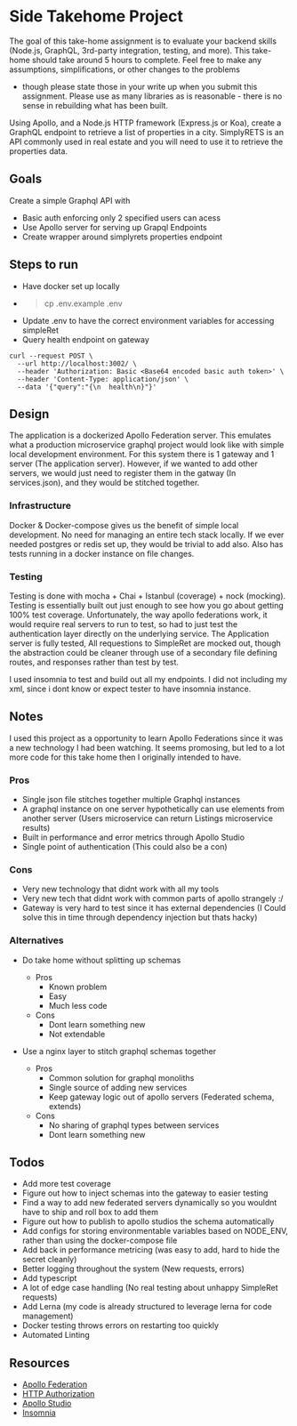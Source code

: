 # Side Takehome Project
The goal of this take-home assignment is to evaluate your backend skills (Node.js, GraphQL,
3rd-party integration, testing, and more). This take-home should take around 5 hours to
complete. Feel free to make any assumptions, simplifications, or other changes to the problems
- though please state those in your write up when you submit this assignment. Please use as
many libraries as is reasonable - there is no sense in rebuilding what has been built.

Using Apollo, and a Node.js HTTP framework (Express.js or Koa), create a GraphQL endpoint
to retrieve a list of properties in a city. SimplyRETS is an API commonly used in real estate and
you will need to use it to retrieve the properties data.

## Goals
Create a simple Graphql API with
- Basic auth enforcing only 2 specified users can acess
- Use Apollo server for serving up Grapql Endpoints
- Create wrapper around simplyrets properties endpoint

## Steps to run
- Have docker set up locally
- > cp .env.example .env
- Update .env to have the correct environment variables for accessing simpleRet
- Query health endpoint on gateway

```
curl --request POST \
  --url http://localhost:3002/ \
  --header 'Authorization: Basic <Base64 encoded basic auth token>' \
  --header 'Content-Type: application/json' \
  --data '{"query":"{\n  health\n}"}'
```

## Design
The application is a dockerized Apollo Federation server. This emulates what a production microservice graphql 
project would look like with simple local development environment. For this system there is 1 gateway and 1 server (The application server).
However, if we wanted to add other servers, we would just need to register them in the gatway (In services.json), and they would be stitched together.

### Infrastructure
Docker & Docker-compose gives us the benefit of simple local development. No need for managing an entire tech stack locally. If we ever needed postgres or redis set up, they would be trivial to add also. Also has tests running in a docker instance on file changes. 

### Testing
Testing is done with mocha + Chai + Istanbul (coverage) + nock (mocking). Testing is essentially built out just enough to see how you go about getting 100% test coverage. Unfortunately, the way apollo federations work, it would require real servers to run to test, so had to just test the authentication layer directly on the underlying service. The Application server is fully tested, All requestions to SimpleRet are mocked out, though the abstraction could be cleaner through use of a secondary file defining routes, and responses rather than test by test. 

I used insomnia to test and build out all my endpoints. I did not including my xml, since i dont know or expect tester to have insomnia instance. 

## Notes
I used this project as a opportunity to learn Apollo Federations since it was a new technology I had been watching.
It seems promosing, but led to a lot more code for this take home then I originally intended to have. 

### Pros
- Single json file stitches together multiple Graphql instances
- A graphql instance on one server hypothetically can use elements from another server (Users microservice can return Listings microservice results)
- Built in performance and error metrics through Apollo Studio
- Single point of authentication (This could also be a con)
### Cons
- Very new technology that didnt work with all my tools
- Very new tech that didnt work with common parts of apollo strangely :/
- Gateway is very hard to test since it has external dependencies (I Could solve this in time through dependency injection but thats hacky)

### Alternatives
- Do take home without splitting up schemas
  - Pros
    - Known problem
    - Easy
    - Much less code
  - Cons
    - Dont learn something new
    - Not extendable

- Use a nginx layer to stitch graphql schemas together
  - Pros
    - Common solution for graphql monoliths
    - Single source of adding new services
    - Keep gateway logic out of apollo servers (Federated schema, extends)
  - Cons
    - No sharing of graphql types between services
    - Dont learn something new

## Todos
- Add more test coverage
- Figure out how to inject schemas into the gateway to easier testing
- Find a way to add new federated servers dynamically so you wouldnt have to ship and roll box to add them
- Figure out how to publish to apollo studios the schema automatically
- Add configs for storing environmentable variables based on NODE_ENV, rather than using the docker-compose file
- Add back in performance metricing (was easy to add, hard to hide the secret cleanly)
- Better logging throughout the system (New requests, errors)
- Add typescript
- A lot of edge case handling (No real testing about unhappy SimpleRet requests)
- Add Lerna (my code is already structured to leverage lerna for code management)
- Docker testing throws errors on restarting too quickly
- Automated Linting

## Resources
- [Apollo Federation](https://www.apollographql.com/docs/federation/)
- [HTTP Authorization](https://www.ietf.org/rfc/rfc2617.txt)
- [Apollo Studio](https://studio.apollographql.com/)
- [Insomnia](https://insomnia.rest/graphql/)
